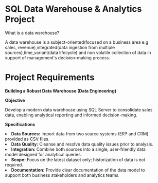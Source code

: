 # SQL Data Warehouse & Analytics Project
<p>What is a data warehouse?</p>
<p>A data warehouse is a subject-oriented(focused on a business area e.g sales, revenue),integrated(data ingestion from multiple sources),time_variant(data lifecycle) and non volatile collection of data in support of management's decision-making process.</p>

<h1>Project Requirements</h1>

<b>Building a Robust Data Warehouse (Data Engineering)</b>

<b>Objective</b>
<p>Develop a modern data warehouse using SQL Server to consolidate sales data, enabling analytical reporting and informed decision-making.</p>

<b>Specifications</b>
<li><b>Data Sources:</b> Import data from two source systems (ERP and CRM) provided as CSV files.</li>
<li><b>Data Quality:</b> Cleanse and resolve data quality issues prior to analysis.</li>
<li><b>Integration:</b> Combine both sources into a single, user-friendly data model designed for analytical queries.</li>
<li><b>Scope:</b> Focus on the latest dataset only; historization of data is not required.</li>
<li><b>Documentation:</b> Provide clear documentation of the data model to support both business stakeholders and analytics teams.</li>

